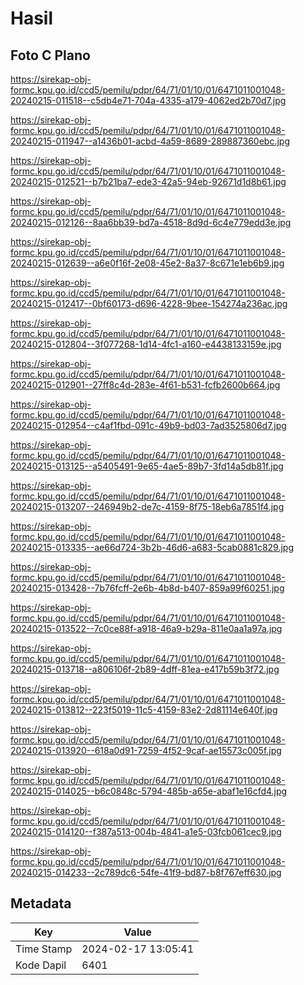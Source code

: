 # Hasil

## Foto C Plano

https://sirekap-obj-formc.kpu.go.id/ccd5/pemilu/pdpr/64/71/01/10/01/6471011001048-20240215-011518--c5db4e71-704a-4335-a179-4062ed2b70d7.jpg

https://sirekap-obj-formc.kpu.go.id/ccd5/pemilu/pdpr/64/71/01/10/01/6471011001048-20240215-011947--a1436b01-acbd-4a59-8689-289887360ebc.jpg

https://sirekap-obj-formc.kpu.go.id/ccd5/pemilu/pdpr/64/71/01/10/01/6471011001048-20240215-012521--b7b21ba7-ede3-42a5-94eb-92671d1d8b61.jpg

https://sirekap-obj-formc.kpu.go.id/ccd5/pemilu/pdpr/64/71/01/10/01/6471011001048-20240215-012126--8aa6bb39-bd7a-4518-8d9d-6c4e779edd3e.jpg

https://sirekap-obj-formc.kpu.go.id/ccd5/pemilu/pdpr/64/71/01/10/01/6471011001048-20240215-012639--a6e0f16f-2e08-45e2-8a37-8c671e1eb6b9.jpg

https://sirekap-obj-formc.kpu.go.id/ccd5/pemilu/pdpr/64/71/01/10/01/6471011001048-20240215-012417--0bf60173-d696-4228-9bee-154274a236ac.jpg

https://sirekap-obj-formc.kpu.go.id/ccd5/pemilu/pdpr/64/71/01/10/01/6471011001048-20240215-012804--3f077268-1d14-4fc1-a160-e4438133159e.jpg

https://sirekap-obj-formc.kpu.go.id/ccd5/pemilu/pdpr/64/71/01/10/01/6471011001048-20240215-012901--27ff8c4d-283e-4f61-b531-fcfb2600b664.jpg

https://sirekap-obj-formc.kpu.go.id/ccd5/pemilu/pdpr/64/71/01/10/01/6471011001048-20240215-012954--c4af1fbd-091c-49b9-bd03-7ad3525806d7.jpg

https://sirekap-obj-formc.kpu.go.id/ccd5/pemilu/pdpr/64/71/01/10/01/6471011001048-20240215-013125--a5405491-9e65-4ae5-89b7-3fd14a5db81f.jpg

https://sirekap-obj-formc.kpu.go.id/ccd5/pemilu/pdpr/64/71/01/10/01/6471011001048-20240215-013207--246949b2-de7c-4159-8f75-18eb6a7851f4.jpg

https://sirekap-obj-formc.kpu.go.id/ccd5/pemilu/pdpr/64/71/01/10/01/6471011001048-20240215-013335--ae66d724-3b2b-46d6-a683-5cab0881c829.jpg

https://sirekap-obj-formc.kpu.go.id/ccd5/pemilu/pdpr/64/71/01/10/01/6471011001048-20240215-013428--7b76fcff-2e6b-4b8d-b407-859a99f60251.jpg

https://sirekap-obj-formc.kpu.go.id/ccd5/pemilu/pdpr/64/71/01/10/01/6471011001048-20240215-013522--7c0ce88f-a918-46a9-b29a-811e0aa1a97a.jpg

https://sirekap-obj-formc.kpu.go.id/ccd5/pemilu/pdpr/64/71/01/10/01/6471011001048-20240215-013718--a806106f-2b89-4dff-81ea-e417b59b3f72.jpg

https://sirekap-obj-formc.kpu.go.id/ccd5/pemilu/pdpr/64/71/01/10/01/6471011001048-20240215-013812--223f5019-11c5-4159-83e2-2d81114e640f.jpg

https://sirekap-obj-formc.kpu.go.id/ccd5/pemilu/pdpr/64/71/01/10/01/6471011001048-20240215-013920--618a0d91-7259-4f52-9caf-ae15573c005f.jpg

https://sirekap-obj-formc.kpu.go.id/ccd5/pemilu/pdpr/64/71/01/10/01/6471011001048-20240215-014025--b6c0848c-5794-485b-a65e-abaf1e16cfd4.jpg

https://sirekap-obj-formc.kpu.go.id/ccd5/pemilu/pdpr/64/71/01/10/01/6471011001048-20240215-014120--f387a513-004b-4841-a1e5-03fcb061cec9.jpg

https://sirekap-obj-formc.kpu.go.id/ccd5/pemilu/pdpr/64/71/01/10/01/6471011001048-20240215-014233--2c789dc6-54fe-41f9-bd87-b8f767eff630.jpg


## Metadata

| Key        | Value               |
| ---------- | ------------------- |
| Time Stamp | 2024-02-17 13:05:41 |
| Kode Dapil | 6401                |



